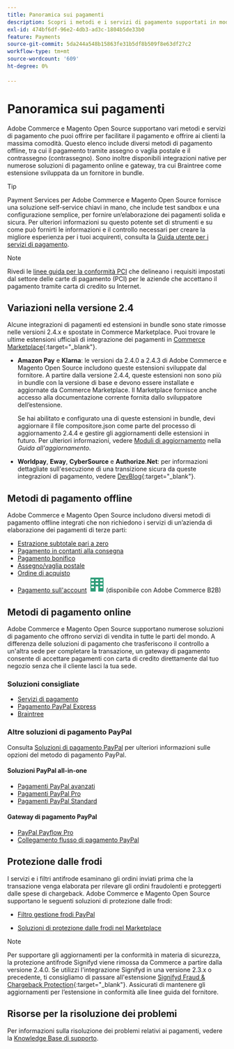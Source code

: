```yaml
---
title: Panoramica sui pagamenti
description: Scopri i metodi e i servizi di pagamento supportati in modalità nativa in Adobe Commerce e Magento Open Source.
exl-id: 474bf6df-96e2-4db3-ad3c-1804b5de33b0
feature: Payments
source-git-commit: 5da244a548b15863fe31b5df8b509f8e63df27c2
workflow-type: tm+mt
source-wordcount: '609'
ht-degree: 0%

---
```


# Panoramica sui pagamenti

Adobe Commerce e Magento Open Source supportano vari metodi e servizi di pagamento che puoi offrire per facilitare il pagamento e offrire ai clienti la massima comodità. Questo elenco include diversi metodi di pagamento offline, tra cui il pagamento tramite assegno o vaglia postale e il contrassegno (contrassegno). Sono inoltre disponibili integrazioni native per numerose soluzioni di pagamento online e gateway, tra cui Braintree come estensione sviluppata da un fornitore in bundle.

>[!TIP]
>
>Payment Services per Adobe Commerce e Magento Open Source fornisce una soluzione self-service chiavi in mano, che include test sandbox e una configurazione semplice, per fornire un’elaborazione dei pagamenti solida e sicura. Per ulteriori informazioni su questo potente set di strumenti e su come può fornirti le informazioni e il controllo necessari per creare la migliore esperienza per i tuoi acquirenti, consulta la [Guida utente per i servizi di pagamento](https://experienceleague.adobe.com/docs/commerce/payment-services/guide-overview.html?lang=it).

>[!NOTE]
>
>Rivedi le [linee guida per la conformità PCI](../getting-started/compliance-pci.md) che delineano i requisiti impostati dal settore delle carte di pagamento (PCI) per le aziende che accettano il pagamento tramite carta di credito su Internet.

## Variazioni nella versione 2.4

Alcune integrazioni di pagamenti ed estensioni in bundle sono state rimosse nelle versioni 2.4.x e spostate in Commerce Marketplace. Puoi trovare le ultime estensioni ufficiali di integrazione dei pagamenti in [Commerce Marketplace](https://marketplace.magento.com/extensions/payments-security.html){:target="_blank"}.

- **Amazon Pay** e **Klarna**: le versioni da 2.4.0 a 2.4.3 di Adobe Commerce e Magento Open Source includono queste estensioni sviluppate dal fornitore. A partire dalla versione 2.4.4, queste estensioni non sono più in bundle con la versione di base e devono essere installate e aggiornate da Commerce Marketplace. Il Marketplace fornisce anche accesso alla documentazione corrente fornita dallo sviluppatore dell’estensione.

  Se hai abilitato e configurato una di queste estensioni in bundle, devi aggiornare il file compositore.json come parte del processo di aggiornamento 2.4.4 e gestire gli aggiornamenti delle estensioni in futuro. Per ulteriori informazioni, vedere [Moduli di aggiornamento](https://experienceleague.adobe.com/docs/commerce-operations/upgrade-guide/modules/upgrade.html?lang=it) nella _Guida all&#39;aggiornamento_.

- **Worldpay**, **Eway**, **CyberSource** e **Authorize.Net**: per informazioni dettagliate sull&#39;esecuzione di una transizione sicura da queste integrazioni di pagamento, vedere [DevBlog](https://community.magento.com/t5/Magento-DevBlog/Deprecation-of-Magento-core-payment-integrations/ba-p/426445){:target="_blank"}.

## Metodi di pagamento offline

Adobe Commerce e Magento Open Source includono diversi metodi di pagamento offline integrati che non richiedono i servizi di un’azienda di elaborazione dei pagamenti di terze parti:

- [Estrazione subtotale pari a zero](zero-subtotal-checkout.md)
- [Pagamento in contanti alla consegna](cash-on-delivery.md)
- [Pagamento bonifico](bank-transfer.md)
- [Assegno/vaglia postale](check-money-order.md)
- [Ordine di acquisto](purchase-order.md)
- [Pagamento sull&#39;account](../b2b/enable-basic-features.md#configure-payment-on-account) ![Adobe Commerce B2B](../assets/b2b.svg) (disponibile con Adobe Commerce B2B)

## Metodi di pagamento online

Adobe Commerce e Magento Open Source supportano numerose soluzioni di pagamento che offrono servizi di vendita in tutte le parti del mondo. A differenza delle soluzioni di pagamento che trasferiscono il controllo a un&#39;altra sede per completare la transazione, un gateway di pagamento consente di accettare pagamenti con carta di credito direttamente dal tuo negozio senza che il cliente lasci la tua sede.

### Soluzioni consigliate

- [Servizi di pagamento](https://experienceleague.adobe.com/docs/commerce/payment-services/guide-overview.html?lang=it)
- [Pagamento PayPal Express](paypal-express-checkout.md)
- [Braintree](braintree.md)

### Altre soluzioni di pagamento PayPal

Consulta [Soluzioni di pagamento PayPal](paypal.md) per ulteriori informazioni sulle opzioni del metodo di pagamento PayPal.

#### Soluzioni PayPal all-in-one

- [Pagamenti PayPal avanzati](paypal-payments-advanced.md)
- [Pagamenti PayPal Pro](paypal-payments-pro.md)
- [Pagamenti PayPal Standard](paypal-payments-standard.md)

#### Gateway di pagamento PayPal

- [PayPal Payflow Pro](paypal-payflow-pro.md)
- [Collegamento flusso di pagamento PayPal](paypal-payflow-link.md)

## Protezione dalle frodi

I servizi e i filtri antifrode esaminano gli ordini inviati prima che la transazione venga elaborata per rilevare gli ordini fraudolenti e proteggerti dalle spese di chargeback. Adobe Commerce e Magento Open Source supportano le seguenti soluzioni di protezione dalle frodi:

- [Filtro gestione frodi PayPal](paypal.md#paypal-fraud-management-filters)

- [Soluzioni di protezione dalle frodi nel Marketplace][1]

>[!NOTE]
>
>Per supportare gli aggiornamenti per la conformità in materia di sicurezza, la protezione antifrode Signifyd viene rimossa da Commerce a partire dalla versione 2.4.0. Se utilizzi l&#39;integrazione Signifyd in una versione 2.3.x o precedente, ti consigliamo di passare all&#39;estensione [Signifyd Fraud &amp; Chargeback Protection](https://marketplace.magento.com/signifyd-module-connect.html){:target="_blank"}. Assicurati di mantenere gli aggiornamenti per l’estensione in conformità alle linee guida del fornitore.

## Risorse per la risoluzione dei problemi

Per informazioni sulla risoluzione dei problemi relativi ai pagamenti, vedere la [Knowledge Base di supporto](https://experienceleague.adobe.com/docs/commerce-knowledge-base/kb/overview.html?lang=it).

[1]: https://marketplace.magento.com/catalogsearch/result?q=fraud%20protection
